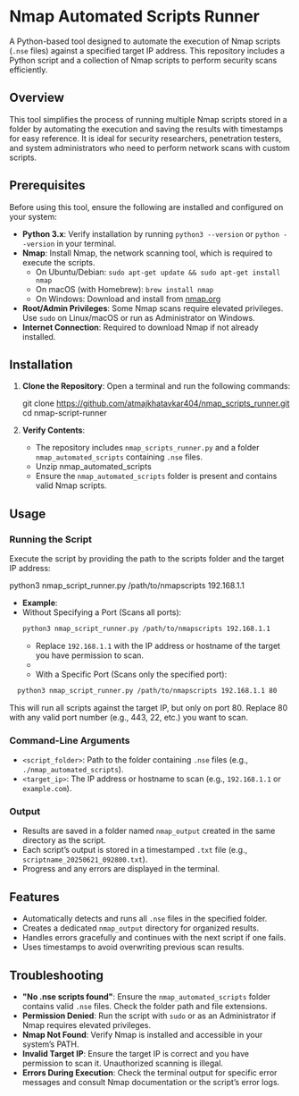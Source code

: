 
# Nmap Automated Scripts Runner

A Python-based tool designed to automate the execution of Nmap scripts (`.nse` files) against a specified target IP address. This repository includes a Python script and a collection of Nmap scripts to perform security scans efficiently.

## Overview

This tool simplifies the process of running multiple Nmap scripts stored in a folder by automating the execution and saving the results with timestamps for easy reference. It is ideal for security researchers, penetration testers, and system administrators who need to perform network scans with custom scripts.

## Prerequisites

Before using this tool, ensure the following are installed and configured on your system:

- **Python 3.x**: Verify installation by running `python3 --version` or `python --version` in your terminal.
- **Nmap**: Install Nmap, the network scanning tool, which is required to execute the scripts.
  - On Ubuntu/Debian: `sudo apt-get update && sudo apt-get install nmap`
  - On macOS (with Homebrew): `brew install nmap`
  - On Windows: Download and install from [nmap.org](https://nmap.org/download.html)
- **Root/Admin Privileges**: Some Nmap scans require elevated privileges. Use `sudo` on Linux/macOS or run as Administrator on Windows.
- **Internet Connection**: Required to download Nmap if not already installed.

## Installation

1. **Clone the Repository**:
   Open a terminal and run the following commands:

   git clone https://github.com/atmajkhatavkar404/nmap_scripts_runner.git
   cd nmap-script-runner
  

2. **Verify Contents**:
   - The repository includes `nmap_scripts_runner.py` and a folder `nmap_automated_scripts` containing `.nse` files.
   - Unzip nmap_automated_scripts
   - Ensure the `nmap_automated_scripts` folder is present and contains valid Nmap scripts.


## Usage

### Running the Script

Execute the script by providing the path to the scripts folder and the target IP address:

python3 nmap_script_runner.py /path/to/nmapscripts 192.168.1.1

- **Example**:
- Without Specifying a Port (Scans all ports):
  ```bash
  python3 nmap_script_runner.py /path/to/nmapscripts 192.168.1.1
  ```
  - Replace `192.168.1.1` with the IP address or hostname of the target you have permission to scan.
  - 
  - With a Specific Port (Scans only the specified port):
```bash
  python3 nmap_script_runner.py /path/to/nmapscripts 192.168.1.1 80
  ```
  This will run all scripts against the target IP, but only on port 80.
    Replace 80 with any valid port number (e.g., 443, 22, etc.) you want to scan.

### Command-Line Arguments
- `<script_folder>`: Path to the folder containing `.nse` files (e.g., `./nmap_automated_scripts`).
- `<target_ip>`: The IP address or hostname to scan (e.g., `192.168.1.1` or `example.com`).

### Output
- Results are saved in a folder named `nmap_output` created in the same directory as the script.
- Each script’s output is stored in a timestamped `.txt` file (e.g., `scriptname_20250621_092800.txt`).
- Progress and any errors are displayed in the terminal.

## Features
- Automatically detects and runs all `.nse` files in the specified folder.
- Creates a dedicated `nmap_output` directory for organized results.
- Handles errors gracefully and continues with the next script if one fails.
- Uses timestamps to avoid overwriting previous scan results.

## Troubleshooting

- **"No .nse scripts found"**: Ensure the `nmap_automated_scripts` folder contains valid `.nse` files. Check the folder path and file extensions.
- **Permission Denied**: Run the script with `sudo` or as an Administrator if Nmap requires elevated privileges.
- **Nmap Not Found**: Verify Nmap is installed and accessible in your system’s PATH.
- **Invalid Target IP**: Ensure the target IP is correct and you have permission to scan it. Unauthorized scanning is illegal.
- **Errors During Execution**: Check the terminal output for specific error messages and consult Nmap documentation or the script’s error logs.

